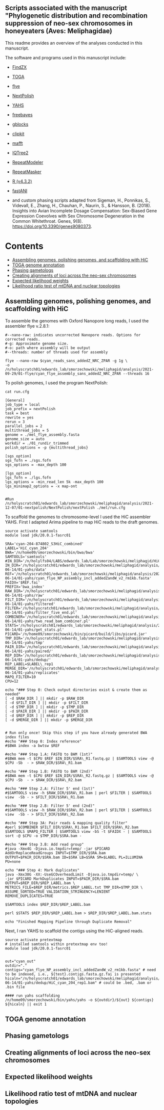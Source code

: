## Scripts associated with the manuscript "Phylogenetic distribution and recombination suppression of neo-sex chromosomes in honeyeaters (Aves: Meliphagidae)

This readme provides an overview of the analyses conducted in this manuscript. 

The software and programs used in this manuscript include:

- [FindZX](https://github.com/hsigeman/findZX)
- [TOGA](https://github.com/hillerlab/TOGA)
- [flye](https://github.com/mikolmogorov/Flye)
- [NextPolish](https://github.com/Nextomics/NextPolish)
- [YAHS](https://github.com/c-zhou/yahs)
- [freebayes](https://github.com/freebayes/freebayes)
- [gblocks](https://www.biologiaevolutiva.org/jcastresana/Gblocks.html)
- [clipkit](https://github.com/JLSteenwyk/ClipKIT)
- [mafft](https://mafft.cbrc.jp/alignment/server/index.html)
- [IQTree2](https://github.com/iqtree/iqtree2)
- [RepeatModeler](https://github.com/Dfam-consortium/RepeatModeler/tree/master)
- [RepeatMasker](https://github.com/Dfam-consortium/RepeatMasker)
- [R (v4.3.2)]()
- [fastANI](https://github.com/ParBLiSS/FastANI/tree/master)

- and custom phasing scripts adapted from Sigeman, H., Ponnikas, S., Videvall, E., Zhang, H., Chauhan, P., Naurin, S., & Hansson, B. (2018). Insights into Avian Incomplete Dosage Compensation: Sex-Biased Gene Expression Coevolves with Sex Chromosome Degeneration in the Common Whitethroat. Genes, 9(8). https://doi.org/10.3390/genes9080373.


# Contents
- [Assembling genomes, polishing genomes, and scaffolding with HiC](#assembling-genomes-polishing-genomes-and-scaffolding-with-hic)
- [TOGA genome annotation](#toga-genome-annotation)
- [Phasing gametologs](#phasing-gametologs)
- [Creating alignments of loci across the neo-sex chromosomes](#creating-alignments-of-loci-across-the-neo-sex-chromosomes)
- [Expected likelihood weights](#expected-likelihood-weights)
- [Likelihood ratio test of mtDNA and nuclear topologies](#likelihood-ratio-test-of-mtDNA-and-nuclear-topologies)

## Assembling genomes, polishing genomes, and scaffolding with HiC

To assemble the genomes with Oxford Nanopore long reads, I used the assembler flye v.2.8.1:
```
#--nano-raw: indicates uncorrected Nanopore reads. Options for corrected reads.
#-g: Approximate genome size.
#-o: path where assembly will be output
#--threads: number of threads used for assembly

flye --nano-raw $cyan_reads_sans_addedZ_NRC_ZPAR -g 1g \
-o /n/holyscratch01/edwards_lab/smorzechowski/meliphagid/analysis/2021-09-29/01-flye/cyan_flye_assembly_sans_addedZ_NRC_ZPAR --threads 16
```

To polish genomes, I used the program NextPolish: 
```
cat run.cfg

[General]
job_type = local
job_prefix = nextPolish
task = best
rewrite = yes
rerun = 3
parallel_jobs = 2
multithread_jobs = 5
genome = ./mel_flye_assembly.fasta
genome_size = auto
workdir = ./01_rundir_trimmed
polish_options = -p {multithread_jobs}

[sgs_option]
sgs_fofn = ./sgs.fofn
sgs_options = -max_depth 100

[lgs_option]
lgs_fofn = ./lgs.fofn
lgs_options = -min_read_len 5k -max_depth 100
lgs_minimap2_options = -x map-ont


#Run
/n/holyscratch01/edwards_lab/smorzechowski/meliphagid/analysis/2021-12-07/01-nextpolish/NextPolish/nextPolish ./mel/run.cfg
```
To scaffold the genomes to chromosome-level I used the HiC assembler YAHS. First I adapted Arima pipeline to map HiC reads to the draft genomes.

```
source activate samtools
module load jdk/20.0.1-fasrc01

SRA='cyan-204-874802_S3HiC_combined'
LABEL='HiC_cyan_204'
BWA='/n/home09/smorzechowski/bin/bwa/bwa'
SAMTOOLS='samtools'
#IN_DIR='/n/holylfs04/LABS/edwards_lab/Lab/smorzechowski/meliphagid/HiC_data'
IN_DIR='/n/holyscratch01/edwards_lab/smorzechowski/meliphagid/analysis/2023-06-14/01-yahs/data'
REF='/n/holyscratch01/edwards_lab/smorzechowski/meliphagid/analysis/2023-06-14/01-yahs/cyan_flye_NP_assembly_incl_addedZandW_v2_rm1kb.fasta'
FAIDX='$REF.fai'
PREFIX='bwa_index'
RAW_DIR='/n/holyscratch01/edwards_lab/smorzechowski/meliphagid/analysis/2023-06-14/01-yahs/raw'
FILT_DIR='/n/holyscratch01/edwards_lab/smorzechowski/meliphagid/analysis/2023-06-14/01-yahs/filtered'
FILTER='/n/holyscratch01/edwards_lab/smorzechowski/meliphagid/analysis/2023-06-14/01-yahs/filter_five_end.pl'
COMBINER='/n/holyscratch01/edwards_lab/smorzechowski/meliphagid/analysis/2023-06-14/01-yahs/two_read_bam_combiner.pl'
STATS='/n/holyscratch01/edwards_lab/smorzechowski/meliphagid/analysis/2023-06-14/01-yahs/get_stats.pl'
PICARD='/n/home09/smorzechowski/bin/picard/build/libs/picard.jar'
TMP_DIR='/n/holyscratch01/edwards_lab/smorzechowski/meliphagid/analysis/2023-06-14/01-yahs/tmp'
PAIR_DIR='/n/holyscratch01/edwards_lab/smorzechowski/meliphagid/analysis/2023-06-14/01-yahs/paired/'
REP_DIR='/n/holyscratch01/edwards_lab/smorzechowski/meliphagid/analysis/2023-06-14/01-yahs/dedup/'
REP_LABEL=$LABEL\_rep1
MERGE_DIR='/n/holyscratch01/edwards_lab/smorzechowski/meliphagid/analysis/2023-06-14/01-yahs/replicates'
MAPQ_FILTER=10
CPU=12

echo "### Step 0: Check output directories exist & create them as needed"
[ -d $RAW_DIR ] || mkdir -p $RAW_DIR
[ -d $FILT_DIR ] || mkdir -p $FILT_DIR
[ -d $TMP_DIR ] || mkdir -p $TMP_DIR
[ -d $PAIR_DIR ] || mkdir -p $PAIR_DIR
[ -d $REP_DIR ] || mkdir -p $REP_DIR
[ -d $MERGE_DIR ] || mkdir -p $MERGE_DIR


# Run only once! Skip this step if you have already generated BWA index files
#echo "### Step 0: Index reference"
#$BWA index -a bwtsw $REF

#echo "### Step 1.A: FASTQ to BAM (1st)"
#$BWA mem -t $CPU $REF $IN_DIR/$SRA\_R1.fastq.gz | $SAMTOOLS view -@ $CPU -Sb  - > $RAW_DIR/$SRA\_R1.bam

#echo "### Step 1.B: FASTQ to BAM (2nd)"
#$BWA mem -t $CPU $REF $IN_DIR/$SRA\_R2.fastq.gz | $SAMTOOLS view -@ $CPU -Sb  - > $RAW_DIR/$SRA\_R2.bam

#echo "### Step 2.A: Filter 5' end (1st)"
#$SAMTOOLS view -h $RAW_DIR/$SRA\_R1.bam | perl $FILTER | $SAMTOOLS view  -Sb - > $FILT_DIR/$SRA\_R1.bam

#echo "### Step 2.B: Filter 5' end (2nd)"
#$SAMTOOLS view -h $RAW_DIR/$SRA\_R2.bam | perl $FILTER | $SAMTOOLS view  -Sb - > $FILT_DIR/$SRA\_R2.bam

#echo "### Step 3A: Pair reads & mapping quality filter"
#perl $COMBINER $FILT_DIR/$SRA\_R1.bam $FILT_DIR/$SRA\_R2.bam $SAMTOOLS $MAPQ_FILTER | $SAMTOOLS view -bS -t $FAIDX - | $SAMTOOLS sort -@ $CPU -o $TMP_DIR/$SRA.bam -

#echo "### Step 3.B: Add read group"
#java -Xmx4G -Djava.io.tmpdir=temp/ -jar $PICARD AddOrReplaceReadGroups INPUT=$TMP_DIR/$SRA.bam OUTPUT=$PAIR_DIR/$SRA.bam ID=$SRA LB=$SRA SM=$LABEL PL=ILLUMINA PU=none

echo "### Step 4: Mark duplicates"
java -Xmx30G -XX:-UseGCOverheadLimit -Djava.io.tmpdir=temp/ \
-jar $PICARD MarkDuplicates INPUT=$PAIR_DIR/$SRA.bam OUTPUT=$REP_DIR/$REP_LABEL.bam \
METRICS_FILE=$REP_DIR/metrics.$REP_LABEL.txt TMP_DIR=$TMP_DIR \
ASSUME_SORTED=TRUE VALIDATION_STRINGENCY=LENIENT REMOVE_DUPLICATES=TRUE

$SAMTOOLS index $REP_DIR/$REP_LABEL.bam

perl $STATS $REP_DIR/$REP_LABEL.bam > $REP_DIR/$REP_LABEL.bam.stats

echo "Finished Mapping Pipeline through Duplicate Removal"
```
Next, I ran YAHS to scaffold the contigs using the HiC-aligned reads.
```
source activate pretextmap
# installed samtools within pretextmap env too!
module load jdk/20.0.1-fasrc01


out="cyan_out"
outdir="."
contigs="cyan_flye_NP_assembly_incl_addedZandW_v2_rm1kb.fasta" # need to be indexed, i.e., ${test}.contigs.fasta.gz.fai is presented
hicaln="/n/holyscratch01/edwards_lab/smorzechowski/meliphagid/analysis/2023-06-14/01-yahs/dedup/HiC_cyan_204_rep1.bam" # could be .bed, .bam or .bin file

#### run yahs scaffolding
/n/home09/smorzechowski/bin/yahs/yahs -o ${outdir}/${out} ${contigs} ${hicaln} || exit 1

```



## TOGA genome annotation
## Phasing gametologs
## Creating alignments of loci across the neo-sex chromosomes
## Expected likelihood weights
## Likelihood ratio test of mtDNA and nuclear topologies







